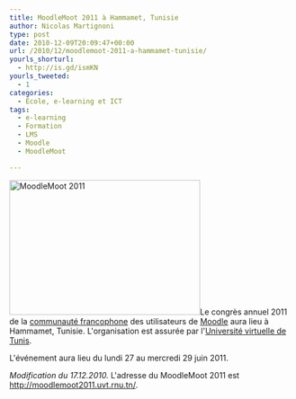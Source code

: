```yaml
---
title: MoodleMoot 2011 à Hammamet, Tunisie
author: Nicolas Martignoni
type: post
date: 2010-12-09T20:09:47+00:00
url: /2010/12/moodlemoot-2011-a-hammamet-tunisie/
yourls_shorturl:
  - http://is.gd/ismKN
yourls_tweeted:
  - 1
categories:
  - École, e-learning et ICT
tags:
  - e-learning
  - Formation
  - LMS
  - Moodle
  - MoodleMoot

---
```

<img class="size-full wp-image-748 alignright" title="MoodleMoot 2011" src="https://blog.martignoni.net/wp-content/uploads/2010/12/mm2k11.jpg" alt="MoodleMoot 2011" width="339" height="240" srcset="https://blog.martignoni.net/wp-content/uploads/2010/12/mm2k11.jpg 424w, https://blog.martignoni.net/wp-content/uploads/2010/12/mm2k11-300x212.jpg 300w" sizes="(max-width: 339px) 100vw, 339px" />Le congrès annuel 2011 de la [communauté francophone][1] des utilisateurs de [Moodle][2] aura lieu à Hammamet, Tunisie. L'organisation est assurée par l'[Université virtuelle de Tunis][3].

L'événement aura lieu du lundi 27 au mercredi 29 juin 2011.

_Modification du 17.12.2010._ L'adresse du MoodleMoot 2011 est <a href="http://moodlemoot2011.uvt.rnu.tn/" target="_blank">http://moodlemoot2011.uvt.rnu.tn/</a>.

 [1]: http://moodle.org/course/view.php?id=20
 [2]: http://moodle.org/
 [3]: http://www.uvt.rnu.tn/